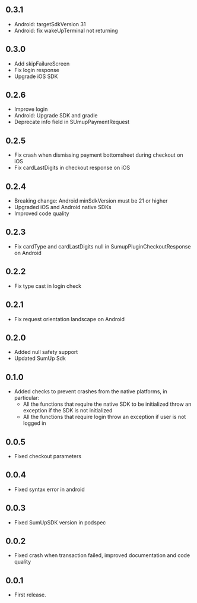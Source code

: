 ## 0.3.1

* Android: targetSdkVersion 31
* Android: fix wakeUpTerminal not returning

## 0.3.0

* Add skipFailureScreen
* Fix login response
* Upgrade iOS SDK

## 0.2.6

* Improve login
* Android: Upgrade SDK and gradle
* Deprecate info field in SUmupPaymentRequest 

## 0.2.5

* Fix crash when dismissing payment bottomsheet during checkout on iOS
* Fix cardLastDigits in checkout response on iOS

## 0.2.4

* Breaking change: Android minSdkVersion must be 21 or higher
* Upgraded iOS and Android native SDKs
* Improved code quality

## 0.2.3

* Fix cardType and cardLastDigits null in SumupPluginCheckoutResponse on Android

## 0.2.2

* Fix type cast in login check

## 0.2.1

* Fix request orientation landscape on Android

## 0.2.0

* Added null safety support
* Updated SumUp Sdk

## 0.1.0

* Added checks to prevent crashes from the native platforms, in particular:
    * All the functions that require the native SDK to be initialized throw an exception if the SDK is not initialized
    * All the functions that require login throw an exception if user is not logged in

## 0.0.5

* Fixed checkout parameters

## 0.0.4

* Fixed syntax error in android

## 0.0.3

* Fixed SumUpSDK version in podspec

## 0.0.2

* Fixed crash when transaction failed, improved documentation and code quality

## 0.0.1

* First release.
